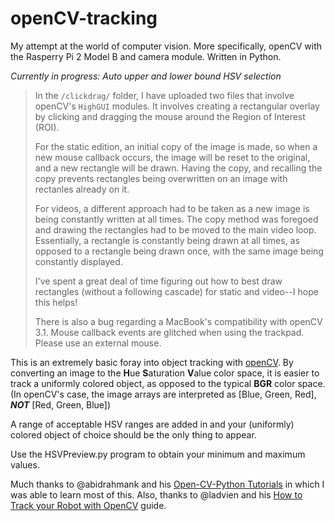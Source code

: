 # openCV-tracking
My attempt at the world of computer vision. More specifically, openCV with the Rasperry Pi 2 Model B and camera module.
Written in Python.

*Currently in progress: Auto upper and lower bound HSV selection*
>In the `/clickdrag/` folder, I have uploaded two files that involve openCV's `HighGUI` modules. It involves creating a rectangular overlay by clicking and dragging the mouse around the Region of Interest (ROI). 
>
>For the static edition, an initial copy of the image is made, so when a new mouse callback occurs, the image will be reset to the original, and a new rectangle will be drawn. Having the copy, and recalling the copy prevents rectangles being overwritten on an image with rectanles already on it.
>
>For videos, a different approach had to be taken as a new image is being constantly written at all times. The copy method was foregoed and drawing the rectangles had to be moved to the main video loop. Essentially, a rectangle is constantly being drawn at all times, as opposed to a rectangle being drawn once, with the same image being constantly displayed.
>
>I've spent a great deal of time figuring out how to best draw rectangles (without a following cascade) for static and video--I hope this helps!
>
>There is also a bug regarding a MacBook's compatibility with openCV 3.1. Mouse callback events are glitched when using the trackpad. Please use an external mouse.


This is an extremely basic foray into object tracking with [openCV](http://opencv.org/). By converting an image to the **H**ue **S**aturation **V**alue color space, it is easier to track a uniformly colored object, as opposed to the typical **BGR** color space. (In openCV's case, the image arrays are interpreted as  [Blue, Green, Red], **_NOT_** [Red, Green, Blue])

A range of acceptable HSV ranges are added in and your (uniformly) colored object of choice should be the only thing to appear.

Use the HSVPreview.py program to obtain your minimum and maximum values.

Much thanks to @abidrahmank and his [Open-CV-Python Tutorials](https://opencv-python-tutroals.readthedocs.org/en/latest/py_tutorials/py_gui/py_image_display/py_image_display.html) in which I was able to learn most of this. Also, thanks to @ladvien and his [How to Track your Robot with OpenCV](http://www.instructables.com/id/How-to-Track-your-Robot-with-OpenCV/?ALLSTEPS) guide.
